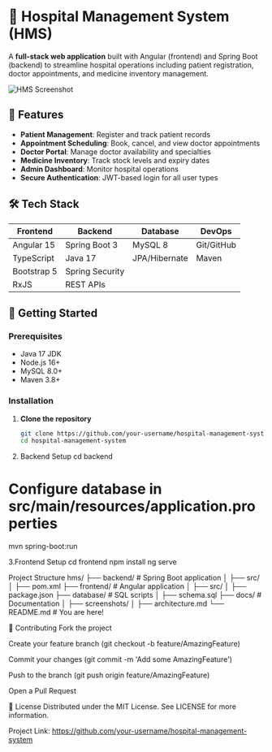 # 🏥 Hospital Management System (HMS)

A **full-stack web application** built with Angular (frontend) and Spring Boot (backend) to streamline hospital operations including patient registration, doctor appointments, and medicine inventory management.

![HMS Screenshot](/docs/screenshots/dashboard.png) <!-- Add your screenshot path -->

## 🌟 Features
- **Patient Management**: Register and track patient records
- **Appointment Scheduling**: Book, cancel, and view doctor appointments
- **Doctor Portal**: Manage doctor availability and specialties
- **Medicine Inventory**: Track stock levels and expiry dates
- **Admin Dashboard**: Monitor hospital operations
- **Secure Authentication**: JWT-based login for all user types

## 🛠️ Tech Stack
| Frontend              | Backend               | Database          | DevOps           |
|-----------------------|-----------------------|-------------------|------------------|
| Angular 15            | Spring Boot 3         | MySQL 8           | Git/GitHub       |
| TypeScript            | Java 17               | JPA/Hibernate     | Maven            |
| Bootstrap 5           | Spring Security       |                   |                  |
| RxJS                  | REST APIs             |                   |                  |

## 🚀 Getting Started

### Prerequisites
- Java 17 JDK
- Node.js 16+
- MySQL 8.0+
- Maven 3.8+

### Installation
1. **Clone the repository**
   ```bash
   git clone https://github.com/your-username/hospital-management-system.git
   cd hospital-management-system
2. Backend Setup
   cd backend
# Configure database in src/main/resources/application.properties
mvn spring-boot:run

3.Frontend Setup
cd frontend
npm install
ng serve

Project Structure
hms/
├── backend/           # Spring Boot application
│   ├── src/
│   ├── pom.xml
├── frontend/          # Angular application
│   ├── src/
│   ├── package.json
├── database/          # SQL scripts
│   ├── schema.sql
├── docs/              # Documentation
│   ├── screenshots/
│   ├── architecture.md
└── README.md          # You are here!

🤝 Contributing
Fork the project

Create your feature branch (git checkout -b feature/AmazingFeature)

Commit your changes (git commit -m 'Add some AmazingFeature')

Push to the branch (git push origin feature/AmazingFeature)

Open a Pull Request

📜 License
Distributed under the MIT License. See LICENSE for more information.

Project Link: https://github.com/your-username/hospital-management-system


